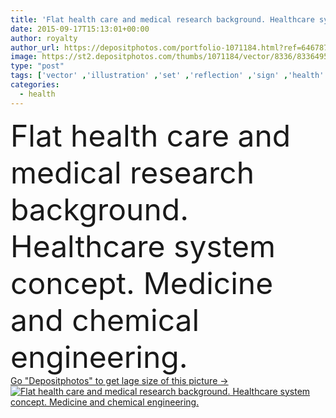 ```yaml
---
title: 'Flat health care and medical research background. Healthcare sys'
date: 2015-09-17T15:13:01+00:00
author: royalty
author_url: https://depositphotos.com/portfolio-1071184.html?ref=64678756
image: https://st2.depositphotos.com/thumbs/1071184/vector/8336/83364950/api_thumb_450.jpg?forcejpeg=true
type: "post"
tags: ['vector' ,'illustration' ,'set' ,'reflection' ,'sign' ,'health' ,'blood' ,'medicine' ,'medical' ,'care' ,'pharmacy' ,'first' ,'instrument' ,'symbol' ,'icon' ,'ambulance' ,'cross' ,'dentist' ,'emergency' ,'heart' ,'hospital' ,'nurse' ,'pill' ,'stethoscope' ,'pulse' ,'web' ,'chemical' ,'laboratory' ,'science' ,'scissors' ,'system' ,'vitamins' ,'organ' ,'syringe' ,'medication' ,'drug' ,'thermometer' ,'research' ,'capsule' ,'aid' ,'diagnosis' ,'anatomy' ,'brain' ,'clinic' ,'microscope' ,'dna' ,'lungs' ,'de' ,'commission' ,'cardiogram' ]
categories: 
  - health
---
```

<div aling="center">
            <font size="60"> Flat health care and medical research background. Healthcare system concept. Medicine and chemical engineering.</font>   
</div>
<div>
    <a href='https://st2.depositphotos.com/thumbs/1071184/vector/8336/83364950/api_thumb_450.jpg?forcejpeg=true?ref=64678756' target=_blank > Go "Depositphotos" to get lage size of this picture ->
        <img href='https://st2.depositphotos.com/thumbs/1071184/vector/8336/83364950/api_thumb_450.jpg?forcejpeg=true?ref=64678756' src='https://st2.depositphotos.com/1071184/8336/v/950/depositphotos_83364950-stock-illustration-flat-health-care-and-medical.jpg?forcejpeg=true' alt='Flat health care and medical research background. Healthcare system concept. Medicine and chemical engineering.' >
    </a>
</div>
